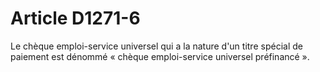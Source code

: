 # Article D1271-6

 

  
Le chèque emploi-service universel qui a la nature d'un titre spécial de paiement est dénommé « chèque emploi-service universel préfinancé ».